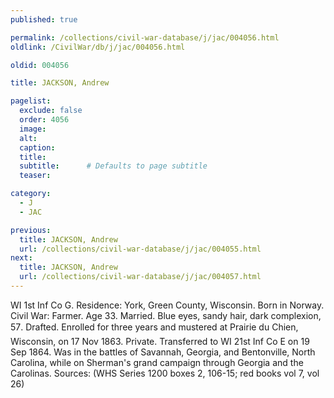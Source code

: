 ```yaml
---
published: true

permalink: /collections/civil-war-database/j/jac/004056.html
oldlink: /CivilWar/db/j/jac/004056.html

oldid: 004056

title: JACKSON, Andrew

pagelist:
  exclude: false
  order: 4056
  image: 
  alt:
  caption:
  title:
  subtitle:      # Defaults to page subtitle
  teaser:

category: 
  - J 
  - JAC

previous:
  title: JACKSON, Andrew
  url: /collections/civil-war-database/j/jac/004055.html  
next:
  title: JACKSON, Andrew
  url: /collections/civil-war-database/j/jac/004057.html   
---
```

WI 1st Inf Co G. Residence: York, Green County, Wisconsin. Born in Norway. Civil War: Farmer. Age 33. Married. Blue eyes, sandy hair, dark complexion, 5&#146;7&#148;. Drafted. Enrolled for three years and mustered at Prairie du Chien, Wisconsin, on 17 Nov 1863. Private. Transferred to WI 21st Inf Co E on 19 Sep 1864. Was in the battles of Savannah, Georgia, and Bentonville, North Carolina, while on Sherman&#39;s grand campaign through Georgia and the Carolinas. Sources: (WHS Series 1200 boxes 2, 106-15; red books vol 7, vol 26)